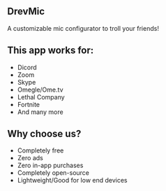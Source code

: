 ## DrevMic
A customizable mic configurator to troll your friends!

## This app works for:
- Dicord
- Zoom
- Skype
- Omegle/Ome.tv
- Lethal Company
- Fortnite
- And many more

## Why choose us?
- Completely free
- Zero ads
- Zero in-app purchases
- Completely open-source
- Lightweight/Good for low end devices
